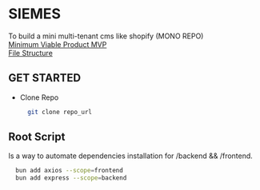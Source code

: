 # SIEMES

To build a mini multi-tenant cms like shopify (MONO REPO)  
[Minimum Viable Product MVP](/TODO.txt)  
[File Structure](/FileStructure.txt)

## GET STARTED

- Clone Repo

  ```bash
    git clone repo_url
  ```

## Root Script

Is a way to automate dependencies installation for /backend && /frontend.

```bash
  bun add axios --scope=frontend
  bun add express --scope=backend
```
